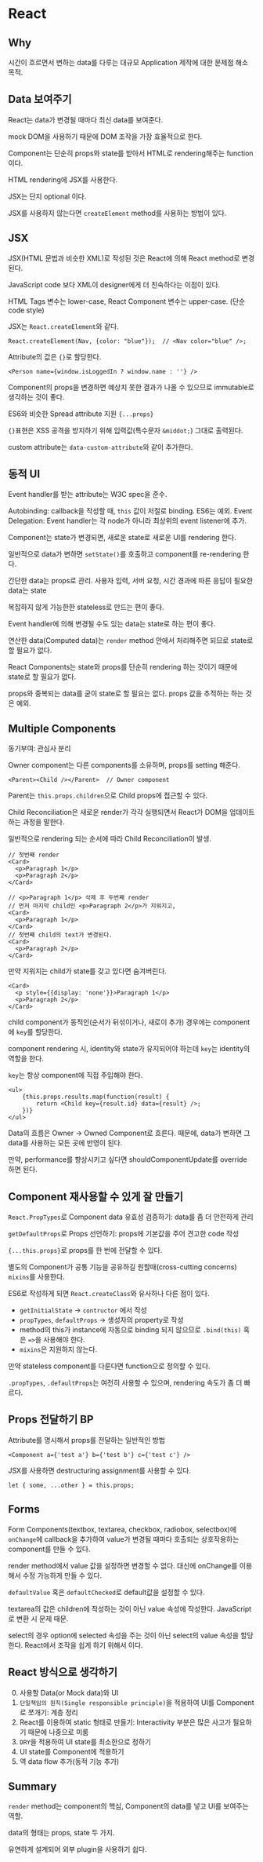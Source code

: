 React
=====

Why
---
시간이 흐르면서 변하는 data를 다루는 대규모 Application 제작에 대한 문제점 해소 목적.


Data 보여주기
-----------
React는 data가 변경될 때마다 최신 data를 보여준다.

mock DOM을 사용하기 때문에 DOM 조작을 가장 효율적으로 한다.

Component는 단순히 props와 state를 받아서 HTML로 rendering해주는 function이다.

HTML rendering에 JSX를 사용한다.

JSX는 단지 optional 이다.

JSX를 사용하지 않는다면 `createElement` method를 사용하는 방법이 있다.


JSX
---
JSX(HTML 문법과 비슷한 XML)로 작성된 것은 React에 의해 React method로 변경된다.

JavaScript code 보다 XML이 designer에게 더 친숙하다는 이점이 있다.

HTML Tags 변수는 lower-case, React Component 변수는 upper-case. (단순 code style)

JSX는 `React.createElement`와 같다.
```
React.createElement(Nav, {color: "blue"});  // <Nav color="blue" />;
```

Attribute의 값은 `{}`로 할당한다.

```
<Person name={window.isLoggedIn ? window.name : ''} />
```

Component의 props을 변경하면 예상치 못한 결과가 나올 수 있으므로 immutable로 생각하는 것이 좋다.

ES6와 비슷한 Spread attribute 지원 `{...props}`

`{}`표현은 XSS 공격을 방지하기 위해 입력값(특수문자 `&middot;`) 그대로 출력된다.

custom attribute는 `data-custom-attribute`와 같이 추가한다.


동적 UI
------
Event handler를 받는 attribute는 W3C spec을 준수.

Autobinding: callback을 작성할 때, `this` 값이 저절로 binding. ES6는 예외.
Event Delegation: Event handler는 각 node가 아니라 최상위의 event listener에 추가.

Component는 state가 변경되면, 새로운 state로 새로운 UI를 rendering 한다.

일반적으로 data가 변하면 `setState()`를 호출하고 component를 re-rendering 한다.

간단한 data는 props로 관리. 사용자 입력, 서버 요청, 시간 경과에 따른 응답이 필요한 data는 state

복잡하지 않게 가능한한 stateless로 만드는 편이 좋다.

Event handler에 의해 변경될 수도 있는 data는 state로 하는 편이 좋다.

연산한 data(Computed data)는 `render` method 안에서 처리해주면 되므로 state로 할 필요가 없다.

React Components는 state와 props를 단순히 rendering 하는 것이기 때문에 state로 할 필요가 없다.

props와 중복되는 data를 굳이 state로 할 필요는 없다. props 값을 추적하는 하는 것은 예외.


Multiple Components
-------------------

동기부여: 관심사 분리

Owner component는 다른 components를 소유하며, props를 setting 해준다.

```
<Parent><Child /></Parent>  // Owner component
```

Parent는 `this.props.children`으로 Child props에 접근할 수 있다.

Child Reconciliation은 새로운 render가 각각 실행되면서 React가 DOM을 업데이트 하는 과정을 말한다.

일반적으로 rendering 되는 순서에 따라 Child Reconciliation이 발생.

```
// 첫번째 render
<Card>
  <p>Paragraph 1</p>
  <p>Paragraph 2</p>
</Card>

// <p>Paragraph 1</p> 삭제 후 두번째 render
// 먼저 마지막 child인 <p>Paragraph 2</p>가 지워지고,
<Card>
  <p>Paragraph 1</p>
</Card>
// 첫번째 child의 text가 변경된다.
<Card>
  <p>Paragraph 2</p>
</Card>
```

만약 지워지는 child가 state를 갖고 있다면 숨겨버린다.
```
<Card>
  <p style={{display: 'none'}}>Paragraph 1</p>
  <p>Paragraph 2</p>
</Card>
```

child component가 동적인(순서가 뒤섞이거나, 새로이 추가) 경우에는 component에 `key`를 할당한다.

component rendering 시, identity와 state가 유지되어야 하는데 `key`는 identity의 역할을 한다.

`key`는 항상 component에 직접 주입해야 한다.

```
<ul>
    {this.props.results.map(function(result) {
        return <Child key={result.id} data={result} />;
    })}
</ul>
```

Data의 흐름은 Owner -> Owned Component로 흐른다. 때문에, data가 변하면 그 data를 사용하는 모든 곳에 반영이 된다.

만약, performance를 향상시키고 싶다면 shouldComponentUpdate를 override 하면 된다.


Component 재사용할 수 있게 잘 만들기
------------------------------
`React.PropTypes`로 Component data 유효성 검증하기: data를 좀 더 안전하게 관리

`getDefaultProps`로 Props 선언하기: props에 기본값을 주어 견고한 code 작성

`{...this.props}`로 props를 한 번에 전달할 수 있다.

별도의 Component가 공통 기능을 공유하길 원할때(cross-cutting concerns) `mixins`를 사용한다.

ES6로 작성하게 되면 `React.createClass`와 유사하나 다른 점이 있다.
- `getInitialState` -> `contructor` 에서 작성
- `propTypes`, `defaultProps` -> 생성자의 property로 작성
- method의 this가 instance에 자동으로 binding 되지 않으므로 `.bind(this)` 혹은 `=>`을 사용해야 한다.
- `mixins`은 지원하지 않는다.

만약 stateless component를 다룬다면 function으로 정의할 수 있다.

`.propTypes`, `.defaultProps`는 여전히 사용할 수 있으며, rendering 속도가 좀 더 빠르다.


Props 전달하기 BP
---------------
Attribute를 명시해서 props를 전달하는 일반적인 방법
```
<Component a={'test a'} b={'test b'} c={'test c'} />
```

JSX를 사용하면 destructuring assignment를 사용할 수 있다.
```
let { some, ...other } = this.props;
```


Forms
-----
Form Components(textbox, textarea, checkbox, radiobox, selectbox)에 `onChange`에 callback을 추가하여 value가 변경될 때마다 호출되는 상호작용하는 component를 만들 수 있다.

render method에서 value 값을 설정하면 변경할 수 없다. 대신에 onChange를 이용해서 수정 가능하게 만들 수 있다.

`defaultValue` 혹은 `defaultChecked`로 default값을 설정할 수 있다.

textarea의 값은 children에 작성하는 것이 아닌 value 속성에 작성한다. JavaScript로 변환 시 문제 때문.

select의 경우 option에 selected 속성을 주는 것이 아닌 select의 value 속성을 할당한다. React에서 조작을 쉽게 하기 위해서 이다.






























React 방식으로 생각하기
------------------

0. 사용할 Data(or Mock data)와 UI
1. `단일책임의 원칙(Single responsible principle)`을 적용하여 UI를 Component로 쪼개기: 계층 정리
2. React를 이용하여 static 형태로 만들기: Interactivity 부분은 많은 사고가 필요하기 때문에 나중으로 미룸
3. `DRY`을 적용하여 UI state를 최소한으로 정하기
4. UI state를 Component에 적용하기
5. 역 data flow 추가(동적 기능 추가)


Summary
-------

`render` method는 component의 핵심, Component의 data를 넣고 UI를 보여주는 역할.

data의 형태는 props, state 두 가지.

유연하게 설계되어 외부 plugin을 사용하기 쉽다.
